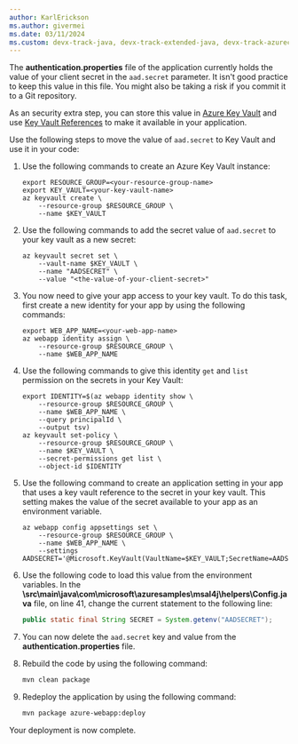 ```yaml
---
author: KarlErickson
ms.author: givermei
ms.date: 03/11/2024
ms.custom: devx-track-java, devx-track-extended-java, devx-track-azurecli
---
```


The **authentication.properties** file of the application currently holds the value of your client secret in the `aad.secret` parameter. It isn't good practice to keep this value in this file. You might also be taking a risk if you commit it to a Git repository.

As an security extra step, you can store this value in [Azure Key Vault](/azure/key-vault/general/basic-concepts) and use [Key Vault References](/azure/app-service/app-service-key-vault-references?tabs=azure-cli) to make it available in your application.

Use the following steps to move the value of `aad.secret` to Key Vault and use it in your code:

1. Use the following commands to create an Azure Key Vault instance:

   ```azurecli
   export RESOURCE_GROUP=<your-resource-group-name>
   export KEY_VAULT=<your-key-vault-name>
   az keyvault create \
       --resource-group $RESOURCE_GROUP \
       --name $KEY_VAULT
   ```

1. Use the following commands to add the secret value of `aad.secret` to your key vault as a new secret:

   ```azurecli
   az keyvault secret set \
       --vault-name $KEY_VAULT \
       --name "AADSECRET" \
       --value "<the-value-of-your-client-secret>"
   ```

1. You now need to give your app access to your key vault. To do this task, first create a new identity for your app by using the following commands:

   ```azurecli
   export WEB_APP_NAME=<your-web-app-name>
   az webapp identity assign \
       --resource-group $RESOURCE_GROUP \
       --name $WEB_APP_NAME
   ```

1. Use the following commands to give this identity `get` and `list` permission on the secrets in your Key Vault:

   ```azurecli
   export IDENTITY=$(az webapp identity show \
       --resource-group $RESOURCE_GROUP \
       --name $WEB_APP_NAME \
       --query principalId \
       --output tsv)
   az keyvault set-policy \
       --resource-group $RESOURCE_GROUP \
       --name $KEY_VAULT \
       --secret-permissions get list \
       --object-id $IDENTITY
   ```

1. Use the following command to create an application setting in your app that uses a key vault reference to the secret in your key vault. This setting makes the value of the secret available to your app as an environment variable.

   ```azurecli
   az webapp config appsettings set \
       --resource-group $RESOURCE_GROUP \
       --name $WEB_APP_NAME \
       --settings AADSECRET='@Microsoft.KeyVault(VaultName=$KEY_VAULT;SecretName=AADSECRET)'
   ```

1. Use the following code to load this value from the environment variables. In the **\src\main\java\com\microsoft\azuresamples\msal4j\helpers\Config.java** file, on line 41, change the current statement to the following line:

   ```java
   public static final String SECRET = System.getenv("AADSECRET");
   ```

1. You can now delete the `aad.secret` key and value from the **authentication.properties** file.

1. Rebuild the code by using the following command:

   ```bash
   mvn clean package
   ```

1. Redeploy the application by using the following command:

   ```bash
   mvn package azure-webapp:deploy
   ```

Your deployment is now complete.
